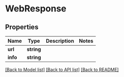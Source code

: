 # WebResponse

## Properties
Name | Type | Description | Notes
------------ | ------------- | ------------- | -------------
**url** | **string** |  | 
**info** | **string** |  | 

[[Back to Model list]](../../README.md#documentation-for-models) [[Back to API list]](../../README.md#documentation-for-api-endpoints) [[Back to README]](../../README.md)

